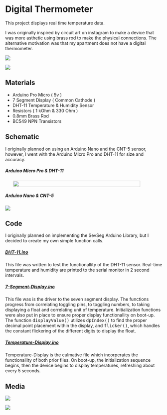 <h1>Digital Thermometer</h1>

This project displays real time temperature data.

I was originally inspired by circuit art on instagram to make a device that was more asthetic using brass rod to make the physical connections. The alternative motivation was that my apartment does not have a digital thermometer. 

<img src='https://lh3.googleusercontent.com/BQAatViSDg6Xe5bStlQCquC0nRSNGjbFQP8l6Q-zMrRMkjRLxdxZrqLgaYsEfV7nFklTrxYw9iGJxMiJvHqfNfJANmRVA5L_4kiuv-FShwmIjbCt2AEXxMfw8uTGWvNy62yPS4HqAw=w2400'></img>

<img src='https://lh3.googleusercontent.com/9-pFid8_y9tSsE70LX2qDZLYeK1wDbxHoQ9CGGZr-8nmcxDlxnjUkd4t-QAotA92OWgaGsT7N30psqHFYeMOxv7QaVUDX5nPj8tk2f5PCSTM687PmqtowWeb4bTAJZ0SkEUoMuPu_Q=w2400'></img>

## Materials

- Arduino Pro Micro ( 5v )
- 7 Segment Display ( Common Cathode )
- DHT-11 Temperature & Humidity Sensor
- Resistors ( 1 kOhm & 330 Ohm )
- 0.8mm Brass Rod
- BC549 NPN Transistors

## Schematic 

I originally planned on using an Arduino Nano and the CNT-5 sensor, however, I went with the Arduino Micro Pro and DHT-11 for size and accuracy.   

##### Arduino Micro Pro & DHT-11


<div style='display: flex; justify-content: center;'>
<img width='90%' src='https://lh3.googleusercontent.com/efKw-gRRlDwR_fNYmoWE2xkGwBW0ElB3q5K7ZUV5XWbzsHcE1Mjpg39JTT4o4LQbx3U-u0MUVveq-yeLs6FJZ-DtNJlreP64NuMGQqZJ6pzq9cE0f7Cz_i43Zey_PDmkLX5Va2tr1g=w2400'></img>
</div>

##### Arduino Nano & CNT-5

<img src='https://lh3.googleusercontent.com/oO8j4DHwO8NHK7utaHeO_7fnyfLCzsE8r5ZpZ72otXHg-707LKqIVLOOZrJhJAEJoJEII4FZI8rWFRER3kh2kUnYmyFqo7-wBhA47ab-MvHwO2JKlFJBtyqLaF22irBDUTJTo9AGTQ=w2400'></img>

## Code

I originally planned on implementing the SevSeg Arduino Library, but I decided to create my own simple function calls. 

##### [DHT-11.ino](/DHT-11/DHT-11.ino)

This file was written to test the functionallity of the DHT-11 sensor. Real-time temperature and humidity are printed to the serial monitor in 2 second intervals.

##### [7-Segment-Display.ino](/7-Segment-Display/7-Segment-Display.ino)

This file was is the driver to the seven segment display. The functions progress from correlating toggling pins, to toggling numbers, to taking displaying a float and correlating unit of temperature. Initialization functions were also put in place to ensure proper display functionallity on boot-up. The function <tt>displayValue()</tt> utilizes <tt>dpIndex()</tt> to find the proper decimal point placement within the display, and <tt>flicker()</tt>, which handles the constant flickering of the different digits to display the float. 

##### [Temperature-Display.ino](/Temperature-Display/Temperature-Display.ino)

Temperature-Display is the culmative file which incorperates the functionallity of both prior files. On boot-up, the initialization sequence begins, then the device begins to display temperatures, refreshing about every 5 seconds.

## Media

<img src='https://lh3.googleusercontent.com/WpkUmcQCBiBPZ3Aw7rBWUhWvZ9lXk1xEOTqnkkR7jBo9exBuwDruCXEZAL7IP-r8ffpxJu1mrHFH60F3m0O-soAHLbxunl8WQyn8cmkxc7L40f3FNW2Msgok-7mcXjtpGQrKm-dqsQ=w2400'></img>

<img src='https://lh3.googleusercontent.com/tehtcbZO7UF3cDOmMy7hpLM3JLYLlMYTESGI4jQmw4aEnBMhLghLMY0yJZO0pemJi_s_oXn-RULgwa-IWljLCJtp8b7Dg5YLtHo5letMHSxYuMcsdAKnNr9Xf-NeJEPYLWgCXMVS0g=w2400'></img>